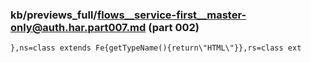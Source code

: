 ### kb/previews_full/flows__service-first__master-only@auth.har.part007.md (part 002)

```md
},ns=class extends Fe{getTypeName(){return\"HTML\"}},rs=class ext
```

```
